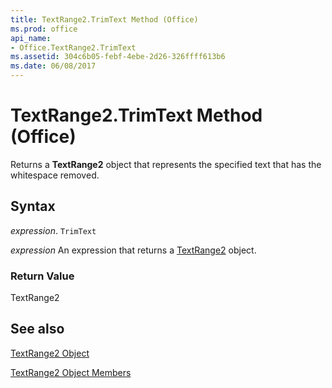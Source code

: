 ```yaml
---
title: TextRange2.TrimText Method (Office)
ms.prod: office
api_name:
- Office.TextRange2.TrimText
ms.assetid: 304c6b05-febf-4ebe-2d26-326ffff613b6
ms.date: 06/08/2017
---
```



# TextRange2.TrimText Method (Office)

Returns a **TextRange2** object that represents the specified text that has the whitespace removed.


## Syntax

 _expression_. `TrimText`

 _expression_ An expression that returns a [TextRange2](./Office.TextRange2.md) object.


### Return Value

TextRange2


## See also


[TextRange2 Object](Office.TextRange2.md)



[TextRange2 Object Members](./overview/textrange2-members-office.md)


